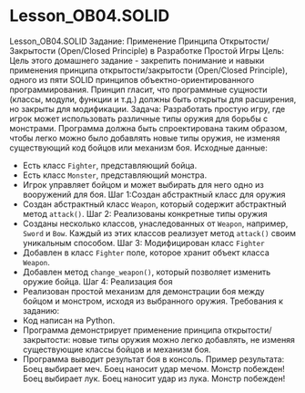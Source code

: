 # Lesson_OB04.SOLID
Lesson_OB04.SOLID
Задание: Применение Принципа Открытости/Закрытости (Open/Closed Principle) в Разработке Простой Игры
Цель: Цель этого домашнего задание - закрепить понимание и навыки применения принципа открытости/закрытости (Open/Closed Principle), одного из пяти SOLID принципов объектно-ориентированного программирования. Принцип гласит, что программные сущности (классы, модули, функции и т.д.) должны быть открыты для расширения, но закрыты для модификации.
Задача: Разработать простую игру, где игрок может использовать различные типы оружия для борьбы с монстрами. Программа должна быть спроектирована таким образом, чтобы легко можно было добавлять новые типы оружия, не изменяя существующий код бойцов или механизм боя.
Исходные данные:
- Есть класс `Fighter`, представляющий бойца.
- Есть класс `Monster`, представляющий монстра.
- Игрок управляет бойцом и может выбирать для него одно из вооружений для боя.
Шаг 1:Создан абстрактный класс для оружия
- Создан абстрактный класс `Weapon`, который содержит абстрактный метод `attack()`.
Шаг 2: Реализованы конкретные типы оружия
- Созданы несколько классов, унаследованных от `Weapon`, например, `Sword` и `Bow`. Каждый из этих классов реализует метод `attack()` своим уникальным способом.
Шаг 3: Модифицирован класс `Fighter`
- Добавлен в класс `Fighter` поле, которое хранит объект класса `Weapon`.
- Добавлен метод `change_weapon()`, который позволяет изменить оружие бойца.
Шаг 4: Реализация боя
- Реализован простой механизм для демонстрации боя между бойцом и монстром, исходя из выбранного оружия.
Требования к заданию:
- Код написан на Python.
- Программа демонстрирует применение принципа открытости/закрытости: новые типы оружия можно легко добавлять, не изменяя существующие классы бойцов и механизм боя.
- Программа выводит результат боя в консоль.
Пример результата:
Боец выбирает меч.
Боец наносит удар мечом.
Монстр побежден!
Боец выбирает лук.
Боец наносит удар из лука.
Монстр побежден!
